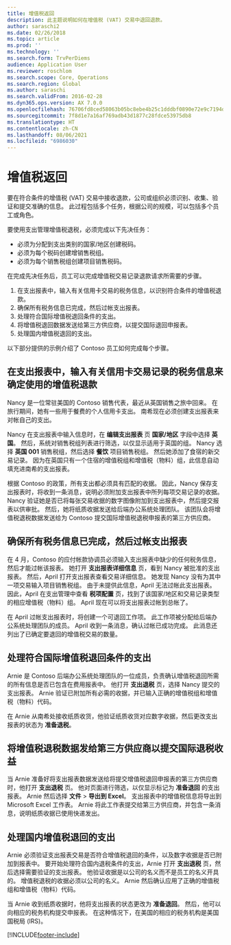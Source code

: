 ```yaml
---
title: 增值税返回
description: 此主题说明如何在增值税 (VAT) 交易中退回退款。
author: saraschi2
ms.date: 02/26/2018
ms.topic: article
ms.prod: ''
ms.technology: ''
ms.search.form: TrvPerDiems
audience: Application User
ms.reviewer: roschlom
ms.search.scope: Core, Operations
ms.search.region: Global
ms.author: saraschi
ms.search.validFrom: 2016-02-28
ms.dyn365.ops.version: AX 7.0.0
ms.openlocfilehash: 76706fd8ced58063b05bc8ebe4b25c1dddbf0890e72e9c7194d17ff2937dc8ca
ms.sourcegitcommit: 7f8d1e7a16af769adb43d1877c28fdce53975db8
ms.translationtype: HT
ms.contentlocale: zh-CN
ms.lasthandoff: 08/06/2021
ms.locfileid: "6986030"
---
```

# <a name="vat-recovery"></a>增值税返回 

要在符合条件的增值税 (VAT) 交易中接收退款，公司或组织必须识别、收集、验证和提交准确的信息。 此过程包括多个任务，根据公司的规模，可以包括多个员工或角色。

要使用支出管理增值税退税，必须完成以下先决任务：

- 必须为分配到支出类别的国家/地区创建税码。
- 必须为每个税码创建增销售税组。
- 必须为每个销售税组创建项目销售税码。

在完成先决任务后，员工可以完成增值税交易记录退款请求所需要的步骤。

1. 在支出报表中，输入有关信用卡交易的税务信息，以识别符合条件的增值税退款。
2. 确保所有税务信息已完成，然后过帐支出报表。
3. 处理符合国际增值税退回条件的支出。
4. 将增值税退回数据发送给第三方供应商，以提交国际退回申报表。
5. 处理国内增值税退回的支出。

以下部分提供的示例介绍了 Contoso 员工如何完成每个步骤。

## <a name="on-an-expense-report-enter-tax-information-about-credit-card-transactions-to-identify-eligible-vat-refunds"></a>在支出报表中，输入有关信用卡交易记录的税务信息来确定使用的增值税退款

Nancy 是一位常驻美国的 Contoso 销售代表，最近从英国销售之旅中回来。 在旅行期间，她有一些用于餐费的个人信用卡支出。 南希现在必须创建支出报表来对帐自己的支出。

Nancy 在支出报表中输入信息时，在 **编辑支出报表** 页 **国家/地区** 字段中选择 **英国**。 然后，系统对销售税组列表进行筛选，以仅显示适用于英国的组。 Nancy 选择 **英国 001** 销售税组，然后选择 **餐饮** 项目销售税组。 然后她添加了食宿的新交易记录。 因为在英国只有一个住宿的增值税组和增值税（物料）组，此信息自动填充进南希的支出报表。

根据 Contoso 的政策，所有支出都必须具有匹配的收据。 因此，Nancy 保存支出报表时，将收到一条消息，说明必须附加支出报表中所列每项交易记录的收据。 Nancy 验证她是否已将每张交易收据的数字图像附加到支出报表中，然后提交报表以供审批。 然后，她将纸质收据发送给后端办公系统处理团队。 该团队会将增值税退税数据发送给为 Contoso 提交国际增值税退税申报表的第三方供应商。

## <a name="make-sure-that-all-tax-information-is-complete-and-then-post-the-expense-report"></a>确保所有税务信息已完成，然后过帐支出报表

在 4 月，Contoso 的应付帐款协调员必须输入支出报表中缺少的任何税务信息，然后才能过帐该报表。 她打开 **支出报表详细信息** 页，看到 Nancy 被批准的支出报表。 然后，April 打开支出报表查看交易详细信息。 她发现 Nancy 没有为其中一项交易输入项目销售税组。 由于未提供此信息，April 无法过帐此支出报表。 因此，April 在支出管理中查看 **税项配置** 页，找到了该国家/地区和交易记录类型的相应增值税（物料）组。 April 现在可以将支出报表过帐到总帐了。

在 April 过帐支出报表时，将创建一个可退回工作项。 此工作项被分配给后端办公系统处理团队的成员。 April 收到一条消息，确认过帐已成功完成。 此消息还列出了已确定要退回的增值税交易的数量。

## <a name="process-expenses-that-are-eligible-for-international-vat-recovery"></a>处理符合国际增值税退回条件的支出

Arnie 是 Contoso 后端办公系统处理团队的一位成员，负责确认增值税退回所需的所有信息是否已包含在费用报表中。 他打开 **支出退税** 页，选择 Nancy 提交的支出报表。 Arnie 验证已附加所有必需的收据，并已输入正确的增值税组和增值税（物料）代码。

在 Arnie 从南希处接收纸质收货，他验证纸质收货对应数字收据，然后更改支出报表的状态为 **准备退税**。

## <a name="send-vat-recovery-data-to-the-third-party-vendor-to-file-international-recovery-returns"></a>将增值税退税数据发给第三方供应商以提交国际退税收益

当 Arnie 准备好将支出报表数据发送给将提交增值税退回申报表的第三方供应商时，他打开 **支出退税** 页。 他对页面进行筛选，以仅显示标记为 **准备退回** 的支出报表。 Arnie 然后选择 **文件** &gt; **导出到 Excel**。 支出报表中的增值税信息将导出到 Microsoft Excel 工作表。 Arnie 将此工作表提交给第三方供应商，并包含一条消息，说明纸质收据已使用快递发出。

## <a name="process-expenses-for-domestic-vat-recovery"></a>处理国内增值税退回的支出

Arnie 必须验证支出报表交易是否符合增值税退回的条件，以及数字收据是否已附加到报表中。 要开始处理符合国内退税条件的支出，Arnie 打开 **支出退税** 页，然后选择需要验证的支出报表。 他验证收据是以公司的名义而不是员工的名义开具的。 增值税退税的收据必须以公司的名义。 Arnie 然后确认应用了正确的增值税组和增值税（物料）代码。

当 Arnie 收到纸质收据时，他将支出报表的状态更改为 **准备退回**。 然后，他可以向相应的税务机构提交申报表。 在这种情况下，在美国的相应的税务机构是美国国税局 (IRS)。


[!INCLUDE[footer-include](../includes/footer-banner.md)]